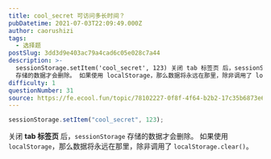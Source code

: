 ```yaml
---
title: cool_secret 可访问多长时间？
pubDatetime: 2021-07-03T22:09:49.000Z
author: caorushizi
tags:
  - 选择题
postSlug: 3dd3d9e403ac79a4cad6c05e028c7a44
description: >-
  sessionStorage.setItem('cool_secret', 123) 关闭 tab 标签页 后，sessionStorage
  存储的数据才会删除。 如果使用 localStorage，那么数据将永远在那里，除非调用了 localStorage.clear()。
difficulty: 1
questionNumber: 31
source: https://fe.ecool.fun/topic/78102227-0f8f-4f64-b2b2-17c35b6873e6
---
```


```javascript
sessionStorage.setItem("cool_secret", 123);
```

关闭 **tab 标签页** 后，`sessionStorage` 存储的数据才会删除。
如果使用 `localStorage`，那么数据将永远在那里，除非调用了 `localStorage.clear()`。
